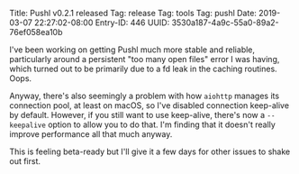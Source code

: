 Title: Pushl v0.2.1 released
Tag: release
Tag: tools
Tag: pushl
Date: 2019-03-07 22:27:02-08:00
Entry-ID: 446
UUID: 3530a187-4a9c-55a0-89a2-76ef058ea10b

I've been working on getting Pushl much more stable and reliable, particularly around a persistent "too many open files" error I was having, which turned out to be primarily due to a fd leak in the caching routines. Oops.

Anyway, there's also seemingly a problem with how `aiohttp` manages its connection pool, at least on macOS, so I've disabled connection keep-alive by default. However, if you still want to use keep-alive, there's now a `--keepalive` option to allow you to do that. I'm finding that it doesn't really improve performance all that much anyway.

This is feeling beta-ready but I'll give it a few days for other issues to shake out first.
